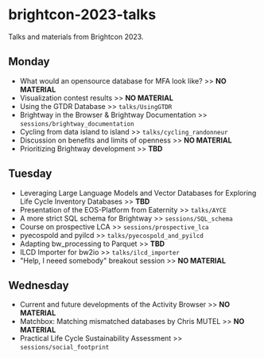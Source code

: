 # brightcon-2023-talks

Talks and materials from Brightcon 2023.

## Monday

* What would an opensource database for MFA look like? >> **NO MATERIAL**
* Visualization contest results >> **NO MATERIAL**
* Using the GTDR Database >> `talks/UsingGTDR`
* Brightway in the Browser & Brightway Documentation >> `sessions/brightway_documentation`
* Cycling from data island to island >> `talks/cycling_randonneur`
* Discussion on benefits and limits of openness >> **NO MATERIAL**
* Prioritizing Brightway development >> **TBD**

## Tuesday

* Leveraging Large Language Models and Vector Databases for Exploring Life Cycle Inventory Databases >> **TBD**
* Presentation of the EOS-Platform from Eaternity >> `talks/AYCE`
* A more strict SQL schema for Brightway >> `sessions/SQL_schema`
* Course on prospective LCA >> `sessions/prospective_lca`
* pyecospold and pyilcd >> `talks/pyecospold_and_pyilcd`
* Adapting bw_processing to Parquet >> **TBD**
* ILCD Importer for bw2io >> `talks/ilcd_importer`
* "Help, I neeed somebody" breakout session >> **NO MATERIAL**

## Wednesday

* Current and future developments of the Activity Browser >> **NO MATERIAL**
* Matchbox: Matching mismatched databases by Chris MUTEL >> **NO MATERIAL**
* Practical Life Cycle Sustainability Assessment >> `sessions/social_footprint`

